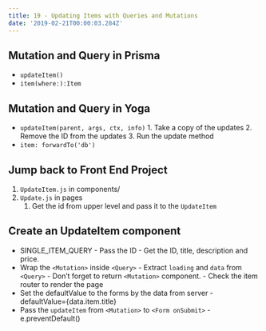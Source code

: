 ```yaml
---
title: 19 - Updating Items with Queries and Mutations
date: '2019-02-21T00:00:03.284Z'
---
```


## Mutation and Query in Prisma

- `updateItem()`
- `item(where:):Item`

## Mutation and Query in Yoga

- `updateItem(parent, args, ctx, info)` 1. Take a copy of the updates 2. Remove the ID from the updates 3. Run the update method
- `item: forwardTo('db')`

## Jump back to Front End Project

1. `UpdateItem.js` in components/
2. `Update.js` in pages
   1. Get the id from upper level and pass it to the `UpdateItem`

## Create an UpdateItem component

- SINGLE_ITEM_QUERY - Pass the ID - Get the ID, title, description and price.
- Wrap the `<Mutation>` inside `<Query>` - Extract `loading` and `data` from `<Query>` - Don’t forget to return `<Mutation>` component. - Check the item router to render the page
- Set the defaultValue to the forms by the data from server - defaultValue={data.item.title}
- Pass the `updateItem` from `<Mutation>` to `<Form onSubmit>` - e.preventDefault()

